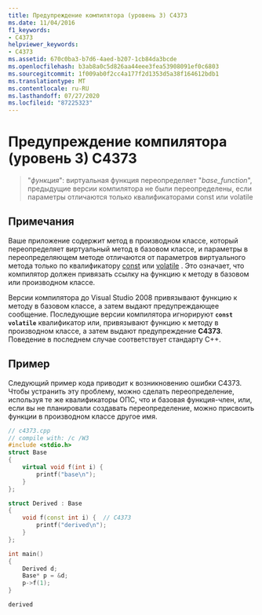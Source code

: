 ```yaml
---
title: Предупреждение компилятора (уровень 3) C4373
ms.date: 11/04/2016
f1_keywords:
- C4373
helpviewer_keywords:
- C4373
ms.assetid: 670c0ba3-b7d6-4aed-b207-1cb84da3bcde
ms.openlocfilehash: b3ab8a0c5d826aa44eee3fea53908091ef0c6803
ms.sourcegitcommit: 1f009ab0f2cc4a177f2d1353d5a38f164612bdb1
ms.translationtype: MT
ms.contentlocale: ru-RU
ms.lasthandoff: 07/27/2020
ms.locfileid: "87225323"
---
```

# <a name="compiler-warning-level-3-c4373"></a>Предупреждение компилятора (уровень 3) C4373

> "*функция*": виртуальная функция переопределяет "*base_function*", предыдущие версии компилятора не были переопределены, если параметры отличаются только квалификаторами const или volatile

## <a name="remarks"></a>Примечания

Ваше приложение содержит метод в производном классе, который переопределяет виртуальный метод в базовом классе, и параметры в переопределяющем методе отличаются от параметров виртуального метода только по квалификатору [const](../../cpp/const-cpp.md) или [volatile](../../cpp/volatile-cpp.md) . Это означает, что компилятор должен привязать ссылку на функцию к методу в базовом или производном классе.

Версии компилятора до Visual Studio 2008 привязывают функцию к методу в базовом классе, а затем выдают предупреждающее сообщение. Последующие версии компилятора игнорируют **`const`** **`volatile`** квалификатор или, привязывают функцию к методу в производном классе, а затем выдают предупреждение **C4373**. Поведение в последнем случае соответствует стандарту C++.

## <a name="example"></a>Пример

Следующий пример кода приводит к возникновению ошибки C4373. Чтобы устранить эту проблему, можно сделать переопределение, используя те же квалификаторы ОПС, что и базовая функция-член, или, если вы не планировали создавать переопределение, можно присвоить функции в производном классе другое имя.

```cpp
// c4373.cpp
// compile with: /c /W3
#include <stdio.h>
struct Base
{
    virtual void f(int i) {
        printf("base\n");
    }
};

struct Derived : Base
{
    void f(const int i) {  // C4373
        printf("derived\n");
    }
};

int main()
{
    Derived d;
    Base* p = &d;
    p->f(1);
}
```

```Output
derived
```
